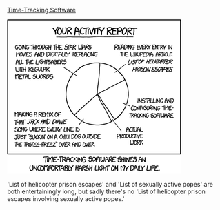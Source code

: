 [Time-Tracking Software](https://xkcd.com/1690)

![Time-Tracking Software](./random_comic.png)

'List of helicopter prison escapes' and 'List of sexually active popes' are both entertainingly long, but sadly there's no 'List of helicopter prison escapes involving sexually active popes.'

